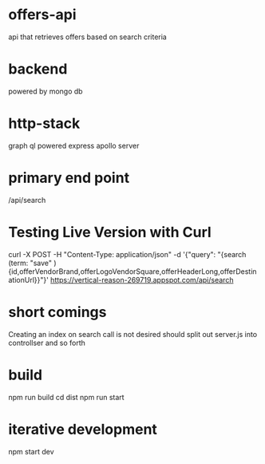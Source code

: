 # offers-api
api that retrieves offers based on search criteria
# backend
powered by mongo db

# http-stack
graph ql powered express apollo server

# primary end point
/api/search
# Testing Live Version with Curl
curl -X POST -H "Content-Type: application/json" -d '{"query": "{search (term: \"save\" ) {id,offerVendorBrand,offerLogoVendorSquare,offerHeaderLong,offerDestinationUrl}}"}' https://vertical-reason-269719.appspot.com/api/search

# short comings
Creating an index on search call is not desired
should split out server.js into controllser and so forth

# build
npm run build
cd dist
npm run start

# iterative development
npm start dev 
